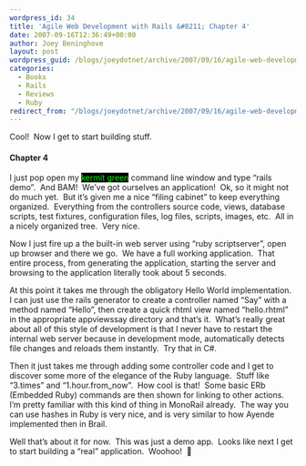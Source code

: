 ```yaml
---
wordpress_id: 34
title: 'Agile Web Development with Rails &#8211; Chapter 4'
date: 2007-09-16T12:36:49+00:00
author: Joey Beninghove
layout: post
wordpress_guid: /blogs/joeydotnet/archive/2007/09/16/agile-web-development-with-rails-chapter-4.aspx
categories:
  - Books
  - Rails
  - Reviews
  - Ruby
redirect_from: "/blogs/joeydotnet/archive/2007/09/16/agile-web-development-with-rails-chapter-4.aspx/"
---
```

</p> 

Cool!&nbsp; Now I get to start building stuff.

#### Chapter 4&nbsp;

I just pop open my <span style="background: #000;color: #00ff00">kermit green</span> command line window and type &#8220;rails demo&#8221;.&nbsp; And BAM!&nbsp; We&#8217;ve got&nbsp;ourselves an&nbsp;application!&nbsp; Ok, so it might not do&nbsp;much yet.&nbsp; But it&#8217;s given me a nice &#8220;filing cabinet&#8221; to keep everything organized.&nbsp; Everything from the controllers source code, views, database scripts, test fixtures, configuration files, log files, scripts, images, etc.&nbsp; All in a nicely organized tree.&nbsp; Very nice.

Now I just fire up a&nbsp;the built-in web server using &#8220;ruby scriptserver&#8221;, open up browser and there we go.&nbsp; We have a full working application.&nbsp; That entire process, from generating the application, starting the server and browsing to the application literally took about&nbsp;5 seconds.&nbsp; 

At this point it takes me through the obligatory Hello World implementation.&nbsp; I can just use the rails generator to create a controller named &#8220;Say&#8221; with a method named &#8220;Hello&#8221;, then create a quick rhtml view named &#8220;hello.rhtml&#8221; in the appropriate appviewssay directory and that&#8217;s it.&nbsp; What&#8217;s really great about all of this style of development is that I never have to restart the internal web server because in development mode, automatically detects file changes and reloads them instantly.&nbsp; Try that in C#.

Then it just takes me through adding some controller code and I get to discover some more of the elegance of the Ruby language.&nbsp; Stuff like &#8220;3.times&#8221; and &#8220;1.hour.from_now&#8221;.&nbsp; How cool is that!&nbsp; Some basic ERb (Embedded Ruby) commands are then shown for linking to other actions.&nbsp; I&#8217;m pretty familiar with this kind of thing in MonoRail already.&nbsp; The way you can use hashes in Ruby is very nice, and is very similar to how Ayende implemented then in Brail.&nbsp; 

Well that&#8217;s about it for now.&nbsp; This was just a demo app.&nbsp; Looks like next I get to start building a &#8220;real&#8221; application.&nbsp; Woohoo!&nbsp; 🙂